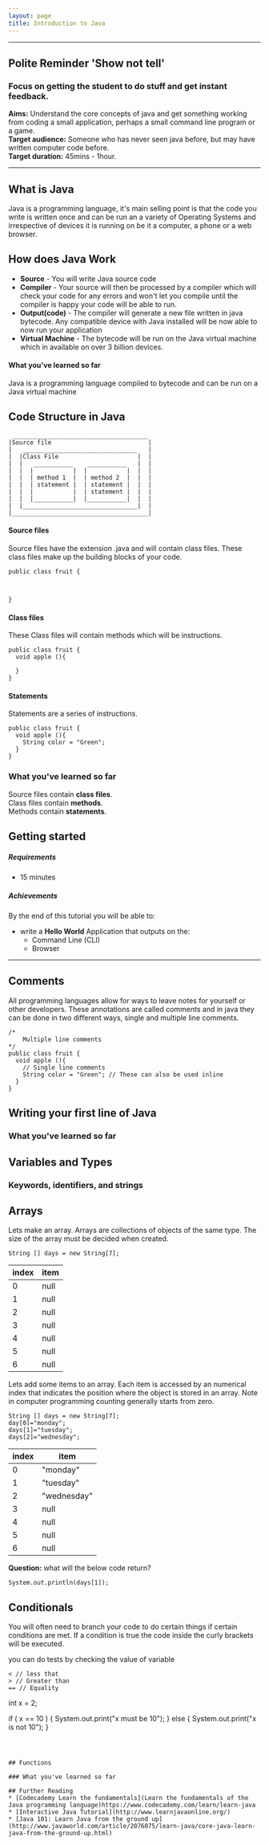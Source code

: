 ```yaml
---
layout: page
title: Introduction to Java
---
```


---
## Polite Reminder **'Show not tell'**
### Focus on getting the student to do stuff and get instant feedback.
**Aims:** Understand the core concepts of java and get something working from coding a small application, perhaps a small command line program or a game.  
**Target audience:** Someone who has never seen java before, but may have written computer code before.  
**Target duration:** 45mins - 1hour.

---

## What is Java
Java is a programming language, it's main selling point is that the code you write is written once and can be run an a variety of Operating Systems and irrespective of devices it is running on be it a computer, a phone or a web browser.

## How does Java Work
* **Source** - You will write Java source code
* **Compiler** - Your source will then be processed by a compiler which will check your code for any errors and won't let you compile until the compiler is happy your code will be able to run.
* **Output(code)** - The compiler will generate a new file written in java bytecode. Any compatible device with Java installed will be now able to now run your application
* **Virtual Machine** -  The bytecode will be run on the Java virtual machine which in available on over 3 billion devices.


#### What you've learned so far
Java is a programming language compiled to bytecode and can be run on a Java virtual machine

## Code Structure in Java
```
 ______________________________________
|Source file                           |
|   ________________________________   |
|  |Class File                      |  |
|  |   ___________    ___________   |  |
|  |  |           |  |           |  |  |
|  |  | method 1  |  | method 2  |  |  |
|  |  | statement |  | statement |  |  |
|  |  |           |  | statement |  |  |
|  |  |___________|  |___________|  |  |
|  |________________________________|  |
|______________________________________|
```
#### Source files
Source files have the extension .java and will contain class files. These class files make up the building blocks of your code.
```
public class fruit {



}
```
#### Class files
These Class files will contain methods which will be instructions.
```
public class fruit {
  void apple (){

  }
}
```
#### Statements
Statements are a series of instructions.
```
public class fruit {
  void apple (){
    String color = "Green";
  }
}
```


### What you've learned so far
Source files contain __class files__.  
Class files contain __methods__.  
Methods contain __statements__.

## Getting started
##### Requirements

* 15 minutes

##### Achievements

By the end of this tutorial you will be able to:

* write a **Hello World** Application that outputs on the:
    * Command Line (CLI)
    * Browser

---
## Comments
All programming languages allow for ways to leave notes for yourself or other developers. These annotations are called comments and in java they can be done in two different ways, single and multiple line comments.

```
/*
    Multiple line comments
*/
public class fruit {
  void apple (){
    // Single line comments
    String color = "Green"; // These can also be used inline
  }
}
```


## Writing your first line of Java


### What you've learned so far

## Variables and Types

### Keywords, identifiers, and strings

## Arrays
Lets make an array. Arrays are collections of objects of the same type. The size of the array must be decided when created.
```
String [] days = new String[7];
```
|index|item|
|---|-------------|
|0  | null        |
|1  | null        |
|2  | null        |
|3  | null        |
|4  | null        |
|5  | null        |
|6  | null        |

Lets add some items to an array. Each item is accessed by an numerical index that indicates the position where the object is stored in an array. Note in computer programming counting generally starts from zero.

```
String [] days = new String[7];
day[0]="monday";
days[1]="tuesday";
days[2]="wednesday";
```
|index|item|
|---|-------------|
|0  | "monday"    |
|1  | "tuesday"   |
|2  | "wednesday" |
|3  | null        |
|4  | null        |
|5  | null        |
|6  | null        |
**Question:** what will the below code return?
```
System.out.println(days[1]);
```


## Conditionals
You will often need to branch your code to do certain things if certain conditions are met. If a condition is true the code inside the curly brackets will be executed.

you can do tests by checking the value of  variable
```
< // less that
> // Greater than
== // Equality 
```
int x = 2;

if ( x == 10 ) {
  System.out.print("x must be 10");
} else {
  System.out.print("x is not 10");
}
```



## Functions

### What you've learned so far

## Further Reading
* [Codecademy Learn the fundamentals](Learn the fundamentals of the Java programming language)https://www.codecademy.com/learn/learn-java
* [Interactive Java Tutorial](http://www.learnjavaonline.org/)
* [Java 101: Learn Java from the ground up](http://www.javaworld.com/article/2076075/learn-java/core-java-learn-java-from-the-ground-up.html)

